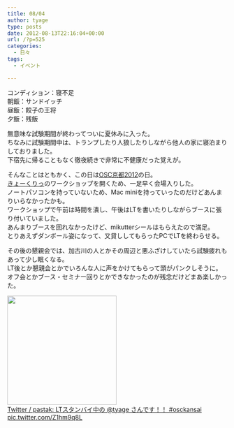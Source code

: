 ```yaml
---
title: 08/04
author: tyage
type: posts
date: 2012-08-13T22:16:04+00:00
url: /?p=525
categories:
  - 日々
tags:
  - イベント

---
```

<p>コンディション：寝不足<br />
朝飯：サンドイッチ<br />
昼飯：餃子の王将<br />
夕飯：残飯</p>
<p>無意味な試験期間が終わってついに夏休みに入った。<br />
ちなみに試験期間中は、トランプしたり人狼したりしながら他人の家に寝泊まりしておりました。<br />
下宿先に帰ることもなく徹夜続きで非常に不健康だった覚えが。</p>
<p>そんなことはともかく、この日は<a href="https://www.ospn.jp/osc2012-kyoto/">OSC京都2012</a>の日。<br />
<a href="http://pwsk.cosmio.net/">きょーくりっ</a>のワークショップを開くため、一足早く会場入りした。<br />
ノートパソコンを持っていないため、Mac miniを持っていったのだけどあんまりいらなかったかも。<br />
ワークショップで午前は時間を潰し、午後はLTを書いたりしながらブースに張り付いていました。<br />
あんまりブースを回れなかったけど、mikutterシールはもらえたので満足。<br />
とりあえずダンボール姿になって、又貸ししてもらったPCでLTを終わらせる。</p>
<p>その後の懇親会では、加古川の人とかその周辺と悪ふざけしていたら試験疲れもあって少し眠くなる。<br />
LT後とか懇親会とかでいろんな人に声をかけてもらって頭がパンクしそうに。<br />
オフ会とかブース・セミナー回りとかできなかったのが残念だけどまあ楽しかった。</p>
<p><img src="https://p.twimg.com/Azb9kgxCMAAXQ2G.jpg:large" alt="" width="250" /><br />
<a href="https://twitter.com/pastak/status/231651234564681729/photo/1">Twitter / pastak: LTスタンバイ中の @tyage さんです！！ #osckansai pic.twitter.com/Z1hm9q8L </a></p>
